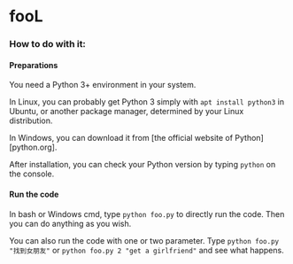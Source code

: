 # fooL

### How to do with it:
#### Preparations
You need a Python 3+ environment in your system.

In Linux, you can probably get Python 3 simply with
`apt install python3`
in Ubuntu, or another package manager, determined by your Linux distribution.

In Windows, you can download it from [the official website of Python][python.org].

After installation, you can check your Python version by typing `python` on the console.

#### Run the code
In bash or Windows cmd, type
`python foo.py`
to directly run the code. Then you can do anything as you wish.

You can also run the code with one or two parameter. Type
`python foo.py "找到女朋友"`
or
`python foo.py 2 "get a girlfriend"`
and see what happens.
